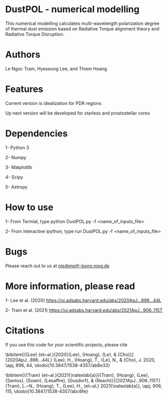 # DustPOL - numerical modelling
This numerical modelling calculates multi-wavelength polarization degree of thermal dust emission 
based on Radiative Torque alignment theory and Radiative Torque Disruption.

# Authors
Le Ngoc Tram, Hyeseung Lee, and Thiem Hoang

# Features

Current version is idealization for PDR regions

Up next version will be developed for starless and prostostellar cores

# Dependencies

1- Python 3

2- Numpy

3- Matplotlib

4- Scipy

5- Astropy

# How to use

1- From Termial, type python DustPOL.py -f <name_of_inputs_file>

2- From interactive ipython, type run DustPOL.py -f <name_of_inputs_file>

# Bugs
Please reach out to us at nle@mpifr-bonn.mpg.de 

# More information, please read

1- Lee et al. (2020) https://ui.adsabs.harvard.edu/abs/2020ApJ...896...44L

2- Tram et al. (2021) https://ui.adsabs.harvard.edu/abs/2021ApJ...906..115T

# Citations
If you use this code for your scientific projects, please cite

\bibitem[{{Lee} {et~al.}(2020){Lee}, {Hoang}, {Le}, \&
  {Cho}}]{2020ApJ...896...44L}
{Lee}, H., {Hoang}, T., {Le}, N., \& {Cho}, J. 2020, \apj, 896, 44,
  \dodoi{10.3847/1538-4357/ab8e33}

\bibitem[{{Tram} {et~al.}(2021{\natexlab{a}}){Tram}, {Hoang}, {Lee}, {Santos}, 
  {Soam}, {Lesaffre}, {Gusdorf}, \& {Reach}}]{2021ApJ...906..115T}
{Tram}, L.~N., {Hoang}, T., {Lee}, H., {et~al.} 2021{\natexlab{a}}, \apj, 906,
  115, \dodoi{10.3847/1538-4357/abc6fe}
